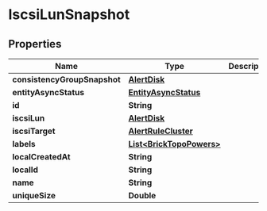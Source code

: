 

# IscsiLunSnapshot


## Properties

Name | Type | Description | Notes
------------ | ------------- | ------------- | -------------
**consistencyGroupSnapshot** | [**AlertDisk**](AlertDisk.md) |  |  [optional]
**entityAsyncStatus** | [**EntityAsyncStatus**](EntityAsyncStatus.md) |  |  [optional]
**id** | **String** |  | 
**iscsiLun** | [**AlertDisk**](AlertDisk.md) |  |  [optional]
**iscsiTarget** | [**AlertRuleCluster**](AlertRuleCluster.md) |  | 
**labels** | [**List&lt;BrickTopoPowers&gt;**](BrickTopoPowers.md) |  |  [optional]
**localCreatedAt** | **String** |  | 
**localId** | **String** |  | 
**name** | **String** |  | 
**uniqueSize** | **Double** |  | 



